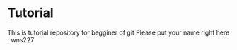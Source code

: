 # Tutorial
This is tutorial repository for begginer of git
Please put your name right here : wns227
